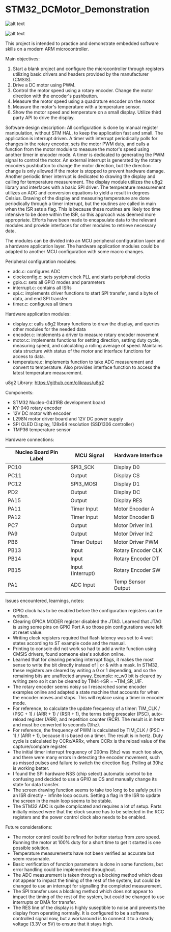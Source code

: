 # STM32_DCMotor_Demonstration

![alt text](https://github.com/ncaccamo/STM32_DCMotor_Demonstration/tree/main/pictures/Complete_setup.jpg?raw=true)

![alt text](https://github.com/ncaccamo/STM32_DCMotor_Demonstration/tree/main/pictures/Display_closeup.jpg?raw=true)


This project is intended to practice and demonstrate embedded software skills on a modern ARM microcontroller.

Main objectives:
1. Start a blank project and configure the microcontroller through registers utilizing basic drivers and headers provided by the manufacturer (CMSIS).
2. Drive a DC motor using PWM.
3. Control the motor speed using a rotary encoder. Change the motor direction with the encoder's pushbutton. 
4. Measure the motor speed using a quadrature encoder on the motor.
5. Measure the motor's temperature with a temperature sensor.
6. Show the motor speed and temperature on a small display. Utilize third party API to drive the display.

Software design description:
All configuration is done by manual register manipulation, without STM HAL, to keep the application fast and small. The application is interrupt driven. A timer with interrupt periodically polls for changes in the rotary encoder, sets the motor PWM duty, and calls a function from the motor module to measure the motor's speed using another timer in encoder mode. A timer is dedicated to generating the PWM signal to control the motor. An external interrupt is generated by the rotary encoders pushbutton to change the motor direction, but the direction change is only allowed if the motor is stopped to prevent hardware damage. Another periodic timer interrupt is dedicated to drawing the display and calling for temperature measurement. The display module utilizes the u8g2 library and interfaces with a basic SPI driver. The temperature measurement utilizes an ADC and conversion equations to yield a result in degrees Celsius. Drawing of the display and measuring temperature are done periodically through a timer interrupt, but the routines are called in main when the ISR sets a flag. This is because these routines are likely too time intensive to be done within the ISR, so this approach was deemed more appropriate. Efforts have been made to encapsulate data to the relevant modules and provide interfaces for other modules to retrieve necessary data. 

The modules can be divided into an MCU peripheral configuration layer and a hardware application layer. The hardware application modules could be adapted to another MCU configuration with some macro changes.

Peripheral configuration modules:
- adc.c: configures ADC 
- clockconfig.c: sets system clock PLL and starts peripheral clocks
- gpio.c: sets all GPIO modes and parameters
- interrupt.c: contains all ISRs
- spi.c: implements driver functions to start SPI transfer, send a byte of data, and end SPI transfer
- timer.c: configures all timers

Hardware application modules:
- display.c: calls u8g2 library functions to draw the display, and queries other modules for the needed data
- encoder.c: implements a driver to measure rotary encoder movement
- motor.c: implements functions for setting direction, setting duty cycle, measuring speed, and calculating a rolling average of speed. Maintains data structure with status of the motor and interface functions for access to data.
- temperature.c: implements function to take ADC measurement and convert to temperature. Also provides interface function to access the latest temperature measurement.

u8g2 Library: https://github.com/olikraus/u8g2




Components:
- STM32 Nucleo-G431RB development board
- KY-040 rotary encoder
- 12V DC motor with encoder 
- L298N motor driver board and 12V DC power supply
- SPI OLED Display, 128x64 resolution (SSD1306 controller)
- TMP36 temperature sensor


Hardware connections:

| Nucleo Board Pin Label | MCU Signal  		| Hardware Interface |
|------------------------|------------------|--------------------|
| PC10                   | SPI3_SCK 	 	| Display D0         |
| PC11                   | Output  		    | Display CS         |
| PC12                   | SPI3_MOSI  		| Display D1         |
| PD2                    | Output    		| Display DC         |
| PA15                   | Output        	| Display RES        |
| PA11                   | Timer Input  	| Motor Encoder A    |
| PA12                   | Timer Input  	| Motor Encoder B    |
| PC7                    | Output    		| Motor Driver In1   |
| PA9                    | Output    		| Motor Driver In2   |
| PB6                    | Timer Output 	| Motor Driver PWM   |
| PB13                   | Input        	| Rotary Encoder CLK |
| PB14                   | Input            | Rotary Encoder DT  |
| PB15                   | Input (Interrupt)| Rotary Encoder SW  |
| PA1                    | ADC Input		| Temp Sensor Output |


Issues encountered, learnings, notes:
- GPIO clock has to be enabled before the configuration registers can be written.
- Clearing GPIOA MODER register disabled the JTAG. Learned that JTAG is using some pins on GPIO Port A so those pin configurations were left at reset value.
- Writing clock registers required that flash latency was set to 4 wait states according to ST example code and the manual.
- Printing to console did not work so had to add a write function using CMSIS drivers, found someone else's solution online.
- Learned that for clearing pending interrupt flags, it makes the most sense to write the bit directly instead of | or & with a mask. In STM32, these registers are cleared by writing a 0 or 1 depending, and so the remaining bits are unaffected anyway. Example: rc_w0 bit is cleared by writing zero so it can be cleared by TIM4->SR = ~TIM_SR_UIF.
- The rotary encoder seems noisy so I researched some encoder examples online and adapted a state machine that accounts for when the encoder moves and stops. This will replace using a timer in encoder mode.
- For reference, to calculate the update frequency of a timer: TIM_CLK / (PSC + 1) / (ARR + 1) / (RSR + 1), the terms being prescaler (PSC), auto-reload register (ARR), and repetition counter (RCR). The result is in hertz and must be converted to seconds (1/hz).
- For reference, the frequency of PWM is calculated by TIM_CLK / (PSC + 1) / (ARR + 1), because it is based on a timer. The result is in hertz. Duty cycle is calculated by CCRx/ARRx, where CCRx is the reload value of the capture/compare register. 
- The initial timer interrupt frequency of 200ms (5hz) was much too slow, and there were many errors in detecting the encoder movement, such as missed pulses and failure to switch the direction flag. Polling at 30hz is working better.
- I found the SPI hardware NSS (chip select) automatic control to be confusing and decided to use a GPIO as CS and manually change its state for data transfer.
- The screen drawing function seems to take too long to be safely put in an ISR directly - infinite loop occurs. Setting a flag in the ISR to update the screen in the main loop seems to be stable.
- The STM32 ADC is quite complicated and requires a lot of setup. Parts initially missed were that the clock source has to be selected in the RCC registers and the power control clock also needs to be enabled.

Future considerations:
- The motor control could be refined for better startup from zero speed. Running the motor at 100% duty for a short time to get it started is one possible solution.
- Temperature measurements have not been verified as accurate but seem reasonable.
- Basic verification of function parameters is done in some functions, but error handling could be implemented throughout.
- The ADC measurement is taken through a blocking method which does not appear to impact the timing of the rest of the system, but could be changed to use an interrupt for signalling the completed measurement.
- The SPI transfer uses a blocking method which does not appear to impact the timing of the rest of the system, but could be changed to use interrupts or DMA for transfer.
- The RES line of the display is highly suseptible to noise and prevents the display from operating normally. It is configured to be a software controlled signal now, but a workaround is to connect it to a steady voltage (3.3V or 5V) to ensure that it stays high.


